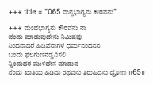 +++
title = "065 ಮನ್ದಭಾಗ್ಯನು ಕೌರವನು"

+++
ಮಂದಭಾಗ್ಯನು ಕೌರವನು ನಾ  
ವೆಂದು ಮಾಡುವುದೇನು ನಿಮಿಷವು  
ನಿಂದನಾದರೆ ಹಿಡಿವೆನಾಗಳೆ ಧರ್ಮನಂದನನ  
ಬಂದು ಫಲಗುಣನಡ್ಡವಿಸಲಿ  
ನ್ನಿಂದುಧರ ಮುಳಿದೇನ ಮಾಡುವ  
ನೆಂದು ಖಾತಿಯ ಹಿಡಿದು ರಥವನು ತಿರುಹಿದನು ದ್ರೋಣ     ॥65॥